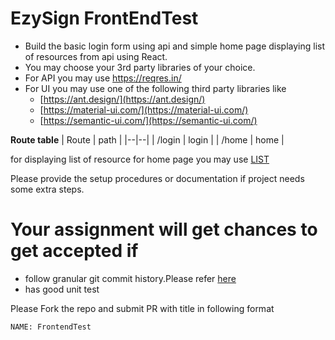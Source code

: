 

# EzySign FrontEndTest
- Build the basic login form using api and simple home page displaying list of resources from api  using React.
- You may choose your 3rd party libraries of your choice. 
- For API you may use https://reqres.in/ 
- For UI you may use one of the following third party libraries like 
  - [https://ant.design/](https://ant.design/) 
  - [https://material-ui.com/](https://material-ui.com/)
  - [https://semantic-ui.com/](https://semantic-ui.com/)

**Route table**
| Route | path |
|--|--|
| /login | login |
| /home | home |


for displaying list of resource for home page you may use [LIST <RESOURCE>](https://reqres.in/api/unknown) 

Please provide the setup procedures or documentation if project needs some extra steps.

# Your assignment will get chances to get accepted if
- follow granular git commit history.Please refer [here](https://github.com/trein/dev-best-practices/wiki/Git-Commit-Best-Practices)
- has good unit test

Please Fork the repo and submit PR with title in following format

`NAME: FrontendTest`

